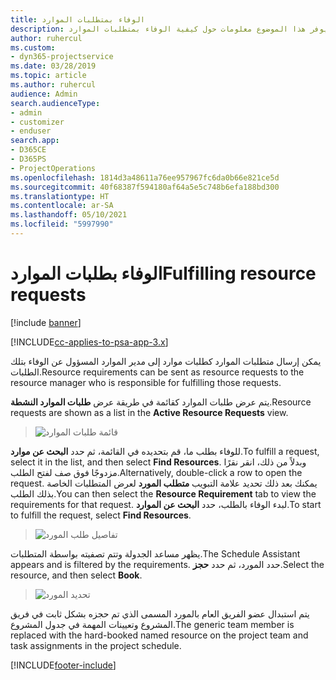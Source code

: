 ```yaml
---
title: الوفاء بمتطلبات الموارد
description: يوفر هذا الموضوع معلومات حول كيفية الوفاء بمتطلبات الموارد.
author: ruhercul
ms.custom:
- dyn365-projectservice
ms.date: 03/28/2019
ms.topic: article
ms.author: ruhercul
audience: Admin
search.audienceType:
- admin
- customizer
- enduser
search.app:
- D365CE
- D365PS
- ProjectOperations
ms.openlocfilehash: 1814d3a48611a76ee957967fc6da0b66e821ce5d
ms.sourcegitcommit: 40f68387f594180af64a5e5c748b6efa188bd300
ms.translationtype: HT
ms.contentlocale: ar-SA
ms.lasthandoff: 05/10/2021
ms.locfileid: "5997990"
---
```

# <a name="fulfilling-resource-requests"></a><span data-ttu-id="5f87d-103">الوفاء بطلبات الموارد</span><span class="sxs-lookup"><span data-stu-id="5f87d-103">Fulfilling resource requests</span></span>

[!include [banner](../includes/psa-now-project-operations.md)]

[!INCLUDE[cc-applies-to-psa-app-3.x](../includes/cc-applies-to-psa-app-3x.md)]

<span data-ttu-id="5f87d-104">يمكن إرسال متطلبات الموارد كطلبات موارد إلى مدير الموارد المسؤول عن الوفاء بتلك الطلبات.</span><span class="sxs-lookup"><span data-stu-id="5f87d-104">Resource requirements can be sent as resource requests to the resource manager who is responsible for fulfilling those requests.</span></span>

<span data-ttu-id="5f87d-105">يتم عرض طلبات الموارد كقائمة في طريقة عرض **طلبات الموارد النشطة**.</span><span class="sxs-lookup"><span data-stu-id="5f87d-105">Resource requests are shown as a list in the **Active Resource Requests** view.</span></span>

> ![قائمة طلبات الموارد](media/Resource-Management-image59.png)

<span data-ttu-id="5f87d-107">للوفاء بطلب ما، قم بتحديده في القائمة، ثم حدد **البحث عن موارد**.</span><span class="sxs-lookup"><span data-stu-id="5f87d-107">To fulfill a request, select it in the list, and then select **Find Resources**.</span></span> <span data-ttu-id="5f87d-108">وبدلاً من ذلك، انقر نقرًا مزدوجًا فوق صف لفتح الطلب.</span><span class="sxs-lookup"><span data-stu-id="5f87d-108">Alternatively, double-click a row to open the request.</span></span> <span data-ttu-id="5f87d-109">يمكنك بعد ذلك تحديد علامة التبويب **متطلب المورد** لعرض المتطلبات الخاصة بذلك الطلب.</span><span class="sxs-lookup"><span data-stu-id="5f87d-109">You can then select the **Resource Requirement** tab to view the requirements for that request.</span></span> <span data-ttu-id="5f87d-110">لبدء الوفاء بالطلب، حدد **البحث عن الموارد**.</span><span class="sxs-lookup"><span data-stu-id="5f87d-110">To start to fulfill the request, select **Find Resources**.</span></span>

> ![تفاصيل طلب المورد](media/Resource-Management-image60.png)

<span data-ttu-id="5f87d-112">يظهر مساعد الجدولة وتتم تصفيته بواسطة المتطلبات.</span><span class="sxs-lookup"><span data-stu-id="5f87d-112">The Schedule Assistant appears and is filtered by the requirements.</span></span> <span data-ttu-id="5f87d-113">حدد المورد، ثم حدد **حجز**.</span><span class="sxs-lookup"><span data-stu-id="5f87d-113">Select the resource, and then select **Book**.</span></span>

> ![تحديد المورد](media/Resource-Management-image61.png)

<span data-ttu-id="5f87d-115">يتم استبدال عضو الفريق العام بالمورد المسمى الذي تم حجزه بشكل ثابت في فريق المشروع وتعيينات المهمة في جدول المشروع.</span><span class="sxs-lookup"><span data-stu-id="5f87d-115">The generic team member is replaced with the hard-booked named resource on the project team and task assignments in the project schedule.</span></span>


[!INCLUDE[footer-include](../includes/footer-banner.md)]